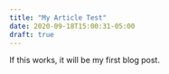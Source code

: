 ```yaml
---
title: "My Article Test"
date: 2020-09-18T15:00:31-05:00
draft: true
---
```


If this works, it will be my first blog post.

